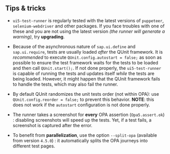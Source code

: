 ## Tips & tricks

* `ui5-test-runner` is regularly tested with the latest versions of `puppeteer`, `selenium-webdriver` and other packages. If you face troubles with one of these and you are not using the latest version *(the runner will generate a warning)*, try **upgrading**.

* Because of the asynchronous nature of `sap.ui.define` and `sap.ui.require`, tests are usually loaded *after* the QUnit framework. It is *recommended* to execute `QUnit.config.autostart = false;` as soon as possible to ensure the test framework waits for the tests to be loaded and then call `QUnit.start();`. If not done properly, the `ui5-test-runner` is capable of running the tests and updates itself *while* the tests are being loaded. However, it might happen that the QUnit framework fails to handle the tests, which may also fail the runner.

* By default QUnit randomizes the unit tests order (not within OPA): use `QUnit.config.reorder = false;` to prevent this behavior. **NOTE**: this does not work if the `autostart` configuration is not done properly.

* The runner takes a screenshot for **every** OPA assertion (`Opa5.assert.ok`) : disabling screenshots will speed up the tests. Yet, if a test fails, a screenshot is captured after the error.

* To benefit from **parallelization**, use the option `--split-opa` (available from version `4.5.0`) : it automatically splits the OPA journeys into different test pages.
